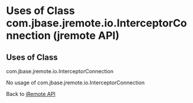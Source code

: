 # Uses of Class com.jbase.jremote.io.InterceptorConnection (jremote API)

<PageHeader />

## Uses of Class

com.jbase.jremote.io.InterceptorConnection

No usage of com.jbase.jremote.io.InterceptorConnection

Back to [jRemote API](./../../README.md)

<PageFooter />
